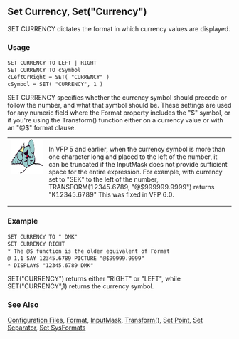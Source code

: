## Set Currency, Set("Currency")

SET CURRENCY dictates the format in which currency values are displayed.

### Usage

```foxpro
SET CURRENCY TO LEFT | RIGHT
SET CURRENCY TO cSymbol
cLeftOrRight = SET( "CURRENCY" )
cSymbol = SET( "CURRENCY", 1 )
```

SET CURRENCY specifies whether the currency symbol should precede or follow the number, and what that symbol should be. These settings are used for any numeric field where the Format property includes the "$" symbol, or if you're using the Transform() function either on a currency value or with an "@$" format clause.

<table>
<tr>
  <td width="17%" valign="top">
<img width="95" height="78" src="fixbug1.gif">
  </td>
  <td width="83%">
  <p>In VFP 5 and earlier, when the currency symbol is more than one character long and placed to the left of the number, it can be truncated if the InputMask does not provide sufficient space for the entire expression. For example, with currency set to &quot;SEK&quot; to the left of the number, TRANSFORM(12345.6789, &quot;@$999999.9999&quot;) returns &quot;K12345.6789&quot; This was fixed in VFP 6.0.</p>
  </td>
 </tr>
</table>

### Example

```foxpro
SET CURRENCY TO " DMK"
SET CURRENCY RIGHT
* The @$ function is the older equivalent of Format
@ 1,1 SAY 12345.6789 PICTURE "@$99999.9999"
* DISPLAYS "12345.6789 DMK"
```

SET("CURRENCY") returns either "RIGHT" or "LEFT", while SET("CURRENCY",1) returns the currency symbol.

### See Also

[Configuration Files](s4g322.md), [Format](s4g312.md), [InputMask](s4g311.md), [Transform()](s4g025.md), [Set Point](s4g451.md), [Set Separator](s4g451.md), [Set SysFormats](s4g692.md)